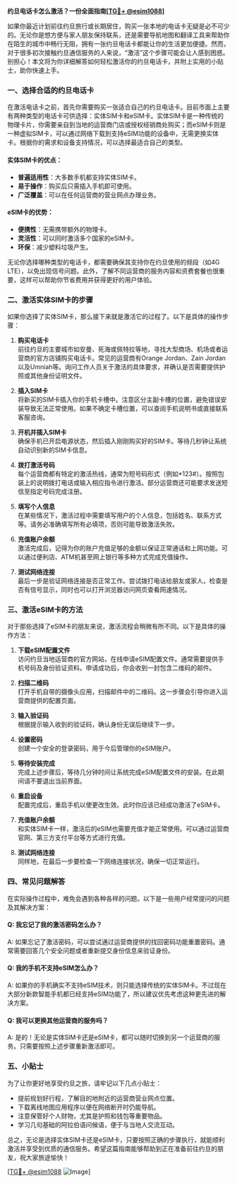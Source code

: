 **约旦电话卡怎么激活？一份全面指南[[TG💪+ @esim1088](https://t.me/s/esim1088)]**

如果你最近计划前往约旦旅行或长期居住，购买一张本地的电话卡无疑是必不可少的。无论你是想方便与家人朋友保持联系，还是需要导航地图和翻译工具来帮助你在陌生的城市中畅行无阻，拥有一张约旦电话卡都能让你的生活更加便捷。然而，对于很多初次接触约旦通信服务的人来说，“激活”这个步骤可能会让人感到困惑。别担心！本文将为你详细解答如何轻松激活你的约旦电话卡，并附上实用的小贴士，助你快速上手。

### 一、选择合适的约旦电话卡

在激活电话卡之前，首先你需要购买一张适合自己的约旦电话卡。目前市面上主要有两种类型的电话卡可供选择：实体SIM卡和eSIM卡。实体SIM卡是一种传统的物理卡片，你需要亲自到当地的运营商门店或授权经销商处购买；而eSIM卡则是一种虚拟SIM卡，可以通过网络下载到支持eSIM功能的设备中，无需更换实体卡。根据你的需求和设备支持情况，可以选择最适合自己的类型。

#### 实体SIM卡的优点：
- **普遍适用性**：大多数手机都支持实体SIM卡。
- **易于操作**：购买后只需插入手机即可使用。
- **广泛覆盖**：可以在任何运营商的营业网点办理业务。

#### eSIM卡的优势：
- **便携性**：无需携带额外的物理卡。
- **灵活性**：可以同时激活多个国家的eSIM卡。
- **环保**：减少塑料垃圾产生。

无论你选择哪种类型的电话卡，都需要确保其支持你在约旦使用的频段（如4G LTE），以免出现信号问题。此外，了解不同运营商的服务内容和资费套餐也很重要，这样可以帮助你节省费用并获得更好的用户体验。

### 二、激活实体SIM卡的步骤

如果你选择了实体SIM卡，那么接下来就是激活它的过程了。以下是具体的操作步骤：

1. **购买电话卡**  
   前往约旦的主要城市如安曼、死海或佩特拉等地，寻找大型商场、机场或者运营商的官方店铺购买电话卡。常见的运营商有Orange Jordan、Zain Jordan以及Umniah等。询问工作人员关于激活的具体要求，并确认是否需要提供护照或其他身份证明文件。

2. **插入SIM卡**  
   将新买的SIM卡插入你的手机卡槽中。注意区分主副卡槽的位置，避免错误安装导致无法正常使用。如果不确定卡槽位置，可以查阅手机说明书或直接联系客服咨询。

3. **开机并插入SIM卡**  
   确保手机已开启电源状态，然后插入刚刚购买好的SIM卡。等待几秒钟让系统自动识别新的SIM卡信息。

4. **拨打激活号码**  
   每个运营商都有特定的激活热线，通常为短号码形式（例如*123#）。按照包装上的说明拨打电话或输入相应指令进行激活。部分运营商还可能要求发送短信至指定号码完成注册。

5. **填写个人信息**  
   在某些情况下，激活过程中需要填写用户的个人信息，包括姓名、联系方式等。请务必准确填写所有必填项，否则可能导致激活失败。

6. **充值账户余额**  
   激活完成后，记得为你的账户充值足够的金额以保证正常通话和上网功能。可以通过便利店、ATM机甚至网上银行等多种方式完成充值操作。

7. **测试网络连接**  
   最后一步是验证网络连接是否正常工作。尝试拨打电话给朋友或家人，检查是否有信号显示，同时也可以打开浏览器访问网页查看网速情况。

### 三、激活eSIM卡的方法

对于那些选择了eSIM卡的朋友来说，激活流程会稍微有所不同。以下是具体的操作方法：

1. **下载eSIM配置文件**  
   访问约旦当地运营商的官方网站，在线申请eSIM配置文件。通常需要提供手机号码及身份验证资料。申请成功后，你会收到一封包含二维码的邮件。

2. **扫描二维码**  
   打开手机自带的摄像头应用，扫描邮件中的二维码。这一步骤会引导你进入运营商提供的配置页面。

3. **输入验证码**  
   根据提示输入收到的验证码，确认身份无误后继续下一步。

4. **设置密码**  
   创建一个安全的登录密码，用于今后管理你的eSIM账户。

5. **等待安装完成**  
   完成上述步骤后，等待几分钟时间让系统完成eSIM配置文件的安装。在此期间请不要退出当前界面。

6. **重启设备**  
   配置完成后，重启手机以使更改生效。此时你应该已经成功激活了eSIM卡。

7. **充值账户余额**  
   和实体SIM卡一样，激活后的eSIM也需要充值才能正常使用。可以通过运营商官网、第三方支付平台等方式进行充值。

8. **测试网络连接**  
   同样地，在最后一步要检查一下网络连接状况，确保一切正常运行。

### 四、常见问题解答

在实际操作过程中，难免会遇到各种各样的问题。以下是一些用户经常提问的问题及其解决方案：

#### Q: 我忘记了我的激活密码怎么办？
A: 如果忘记了激活密码，可以尝试通过运营商提供的找回密码功能重置密码。通常需要回答几个安全问题或者重新提交身份信息来验证身份。

#### Q: 我的手机不支持eSIM怎么办？
A: 如果你的手机确实不支持eSIM技术，则只能选择传统的实体SIM卡。不过现在大部分新款智能手机都已经支持eSIM功能了，所以建议优先考虑这种更先进的解决方案。

#### Q: 我可以更换其他运营商的服务吗？
A: 是的！无论是实体SIM卡还是eSIM卡，都可以随时切换到另一个运营商的服务。只需要按照上述步骤重新激活即可。

### 五、小贴士

为了让你更好地享受约旦之旅，请牢记以下几点小贴士：

- 提前规划好行程，了解目的地附近的运营商营业网点位置。
- 下载离线地图应用程序以便在网络断开时仍能导航。
- 注意保管好个人财物，尤其是护照和钱包等重要物品。
- 学习几句基础的阿拉伯语问候语，便于与当地人交流互动。

总之，无论是选择实体SIM卡还是eSIM卡，只要按照正确的步骤执行，就能顺利激活并享受到优质的通信服务。希望这篇指南能够帮助到正在准备前往约旦的朋友，祝大家旅途愉快！

[[TG💪+ @esim1088](https://t.me/s/esim1088) ![Image](https://i.postimg.cc/4NQfJmqS/Snipaste-2025-05-13-00-14-12.png)]